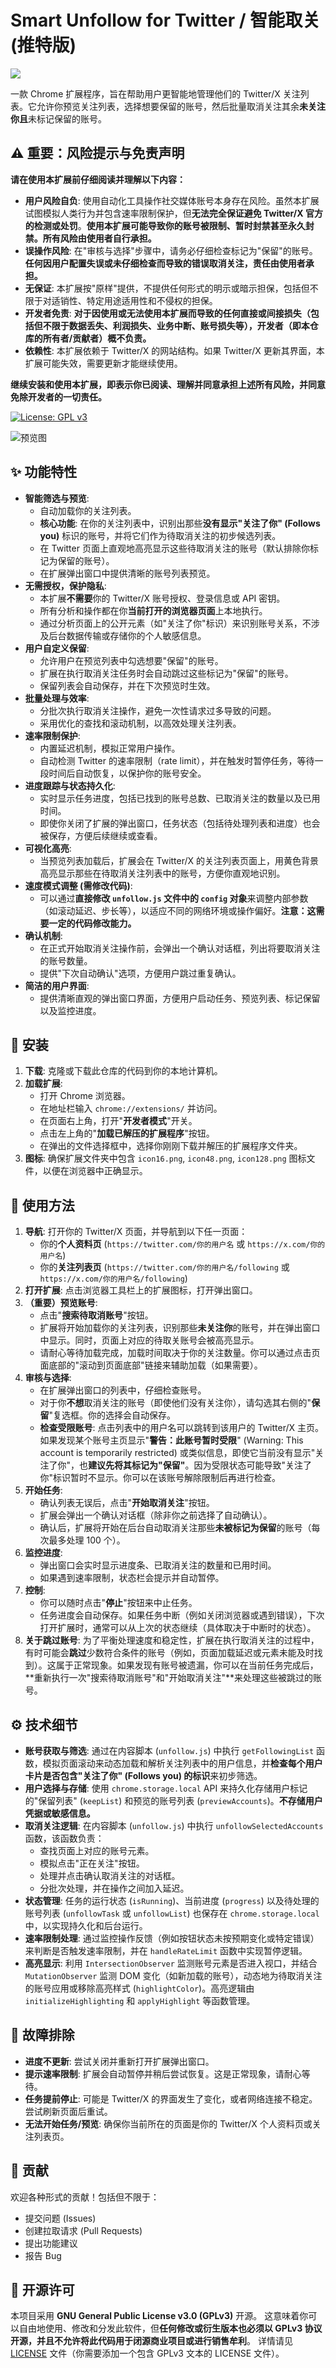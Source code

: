 # Smart Unfollow for Twitter / 智能取关 (推特版)

[![][preview-shield]][preview-url]

一款 Chrome 扩展程序，旨在帮助用户更智能地管理他们的 Twitter/X 关注列表。它允许你预览关注列表，选择想要保留的账号，然后批量取消关注其余**未关注你且**未标记保留的账号。

## ⚠️ 重要：风险提示与免责声明

**请在使用本扩展前仔细阅读并理解以下内容：**

*   **用户风险自负**: 使用自动化工具操作社交媒体账号本身存在风险。虽然本扩展试图模拟人类行为并包含速率限制保护，但**无法完全保证避免 Twitter/X 官方的检测或处罚**。**使用本扩展可能导致你的账号被限制、暂时封禁甚至永久封禁。所有风险由使用者自行承担。**
*   **误操作风险**: 在"审核与选择"步骤中，请务必仔细检查标记为"保留"的账号。**任何因用户配置失误或未仔细检查而导致的错误取消关注，责任由使用者承担。**
*   **无保证**: 本扩展按"原样"提供，不提供任何形式的明示或暗示担保，包括但不限于对适销性、特定用途适用性和不侵权的担保。
*   **开发者免责**: **对于因使用或无法使用本扩展而导致的任何直接或间接损失（包括但不限于数据丢失、利润损失、业务中断、账号损失等），开发者（即本仓库的所有者/贡献者）概不负责。**
*   **依赖性**: 本扩展依赖于 Twitter/X 的网站结构。如果 Twitter/X 更新其界面，本扩展可能失效，需要更新才能继续使用。

**继续安装和使用本扩展，即表示你已阅读、理解并同意承担上述所有风险，并同意免除开发者的一切责任。**

<!-- Optional: Add badges here -->
<!-- [![Version][version-shield]][version-url] -->
[![License: GPL v3][license-shield]][license-url]

![预览图](preview.png) <!-- 请将 preview.png 替换为你的预览图片 -->

## ✨ 功能特性

*   **智能筛选与预览**:
    *   自动加载你的关注列表。
    *   **核心功能**: 在你的关注列表中，识别出那些**没有显示"关注了你" (Follows you)** 标识的账号，并将它们作为待取消关注的初步候选列表。
    *   在 Twitter 页面上直观地高亮显示这些待取消关注的账号（默认排除你标记为保留的账号）。
    *   在扩展弹出窗口中提供清晰的账号列表预览。
*   **无需授权，保护隐私**:
    *   本扩展**不需要**你的 Twitter/X 账号授权、登录信息或 API 密钥。
    *   所有分析和操作都在你**当前打开的浏览器页面**上本地执行。
    *   通过分析页面上的公开元素（如"关注了你"标识）来识别账号关系，不涉及后台数据传输或存储你的个人敏感信息。
*   **用户自定义保留**:
    *   允许用户在预览列表中勾选想要"保留"的账号。
    *   扩展在执行取消关注任务时会自动跳过这些标记为"保留"的账号。
    *   保留列表会自动保存，并在下次预览时生效。
*   **批量处理与效率**:
    *   分批次执行取消关注操作，避免一次性请求过多导致的问题。
    *   采用优化的查找和滚动机制，以高效处理关注列表。
*   **速率限制保护**:
    *   内置延迟机制，模拟正常用户操作。
    *   自动检测 Twitter 的速率限制（rate limit），并在触发时暂停任务，等待一段时间后自动恢复，以保护你的账号安全。
*   **进度跟踪与状态持久化**:
    *   实时显示任务进度，包括已找到的账号总数、已取消关注的数量以及已用时间。
    *   即使你关闭了扩展的弹出窗口，任务状态（包括待处理列表和进度）也会被保存，方便后续继续或查看。
*   **可视化高亮**:
    *   当预览列表加载后，扩展会在 Twitter/X 的关注列表页面上，用黄色背景高亮显示那些在待取消关注列表中的账号，方便你直观地识别。
*   **速度模式调整 (需修改代码)**:
    *   可以通过**直接修改 `unfollow.js` 文件中的 `config` 对象**来调整内部参数（如滚动延迟、步长等），以适应不同的网络环境或操作偏好。**注意：这需要一定的代码修改能力。**
*   **确认机制**:
    *   在正式开始取消关注操作前，会弹出一个确认对话框，列出将要取消关注的账号数量。
    *   提供"下次自动确认"选项，方便用户跳过重复确认。
*   **简洁的用户界面**:
    *   提供清晰直观的弹出窗口界面，方便用户启动任务、预览列表、标记保留以及监控进度。

## 🚀 安装

1.  **下载**: 克隆或下载此仓库的代码到你的本地计算机。
2.  **加载扩展**:
    *   打开 Chrome 浏览器。
    *   在地址栏输入 `chrome://extensions/` 并访问。
    *   在页面右上角，打开"**开发者模式**"开关。
    *   点击左上角的"**加载已解压的扩展程序**"按钮。
    *   在弹出的文件选择框中，选择你刚刚下载并解压的扩展程序文件夹。
3.  **图标**: 确保扩展文件夹中包含 `icon16.png`, `icon48.png`, `icon128.png` 图标文件，以便在浏览器中正确显示。

## 🎯 使用方法

1.  **导航**: 打开你的 Twitter/X 页面，并导航到以下任一页面：
    *   你的**个人资料页** (`https://twitter.com/你的用户名` 或 `https://x.com/你的用户名`)
    *   你的**关注列表页** (`https://twitter.com/你的用户名/following` 或 `https://x.com/你的用户名/following`)
2.  **打开扩展**: 点击浏览器工具栏上的扩展图标，打开弹出窗口。
3.  **（重要）预览账号**:
    *   点击"**搜索待取消账号**"按钮。
    *   扩展将开始加载你的关注列表，识别那些**未关注你**的账号，并在弹出窗口中显示。同时，页面上对应的待取关账号会被高亮显示。
    *   请耐心等待加载完成，加载时间取决于你的关注数量。你可以通过点击页面底部的"滚动到页面底部"链接来辅助加载（如果需要）。
4.  **审核与选择**:
    *   在扩展弹出窗口的列表中，仔细检查账号。
    *   对于你**不想**取消关注的账号（即使他们没有关注你），请勾选其右侧的"**保留**"复选框。你的选择会自动保存。
    *   **检查受限账号**: 点击列表中的用户名可以跳转到该用户的 Twitter/X 主页。如果发现某个账号主页显示"**警告：此账号暂时受限**" (Warning: This account is temporarily restricted) 或类似信息，即使它当前没有显示"关注了你"，也**建议先将其标记为"保留"**。因为受限状态可能导致"关注了你"标识暂时不显示。你可以在该账号解除限制后再进行检查。
5.  **开始任务**:
    *   确认列表无误后，点击"**开始取消关注**"按钮。
    *   扩展会弹出一个确认对话框（除非你之前选择了自动确认）。
    *   确认后，扩展将开始在后台自动取消关注那些**未被标记为保留**的账号（每次最多处理 100 个）。
6.  **监控进度**:
    *   弹出窗口会实时显示进度条、已取消关注的数量和已用时间。
    *   如果遇到速率限制，状态栏会提示并自动暂停。
7.  **控制**:
    *   你可以随时点击"**停止**"按钮来中止任务。
    *   任务进度会自动保存。如果任务中断（例如关闭浏览器或遇到错误），下次打开扩展时，通常可以从上次的状态继续（具体取决于中断时的状态）。
8.  **关于跳过账号**: 为了平衡处理速度和稳定性，扩展在执行取消关注的过程中，有时可能会**跳过**少数符合条件的账号（例如，页面加载延迟或元素未能及时找到）。这属于正常现象。如果发现有账号被遗漏，你可以在当前任务完成后，**重新执行一次"搜索待取消账号"和"开始取消关注"**来处理这些被跳过的账号。

## ⚙️ 技术细节

*   **账号获取与筛选**: 通过在内容脚本 (`unfollow.js`) 中执行 `getFollowingList` 函数，模拟页面滚动来动态加载和解析关注列表中的用户信息，并**检查每个用户卡片是否包含"关注了你" (Follows you) 的标识**来初步筛选。
*   **用户选择与存储**: 使用 `chrome.storage.local` API 来持久化存储用户标记的"保留列表" (`keepList`) 和预览的账号列表 (`previewAccounts`)。**不存储用户凭据或敏感信息。**
*   **取消关注逻辑**: 在内容脚本 (`unfollow.js`) 中执行 `unfollowSelectedAccounts` 函数，该函数负责：
    *   查找页面上对应的账号元素。
    *   模拟点击"正在关注"按钮。
    *   处理并点击确认取消关注的对话框。
    *   分批次处理，并在操作之间加入延迟。
*   **状态管理**: 任务的运行状态 (`isRunning`)、当前进度 (`progress`) 以及待处理的账号列表 (`unfollowTask` 或 `unfollowList`) 也保存在 `chrome.storage.local` 中，以实现持久化和后台运行。
*   **速率限制处理**: 通过监控操作反馈（例如按钮状态未按预期变化或特定错误）来判断是否触发速率限制，并在 `handleRateLimit` 函数中实现暂停逻辑。
*   **高亮显示**: 利用 `IntersectionObserver` 监测账号元素是否进入视口，并结合 `MutationObserver` 监测 DOM 变化（如新加载的账号），动态地为待取消关注的账号应用或移除高亮样式 (`highlightColor`)。高亮逻辑由 `initializeHighlighting` 和 `applyHighlight` 等函数管理。

## 🔧 故障排除

*   **进度不更新**: 尝试关闭并重新打开扩展弹出窗口。
*   **提示速率限制**: 扩展会自动暂停并稍后尝试恢复。这是正常现象，请耐心等待。
*   **任务提前停止**: 可能是 Twitter/X 的界面发生了变化，或者网络连接不稳定。尝试刷新页面后重试。
*   **无法开始任务/预览**: 确保你当前所在的页面是你的 Twitter/X 个人资料页或关注列表页。

## 🤝 贡献

欢迎各种形式的贡献！包括但不限于：
*   提交问题 (Issues)
*   创建拉取请求 (Pull Requests)
*   提出功能建议
*   报告 Bug

## 📜 开源许可

本项目采用 **GNU General Public License v3.0 (GPLv3)** 开源。
这意味着你可以自由地使用、修改和分发此软件，但**任何修改或衍生版本也必须以 GPLv3 协议开源，并且不允许将此代码用于闭源商业项目或进行销售牟利**。
详情请见 [LICENSE](LICENSE) 文件（你需要添加一个包含 GPLv3 文本的 LICENSE 文件）。

<!-- Markdown link & img dfn's -->
[preview-shield]: https://img.shields.io/badge/Preview-%F0%9F%96%BC%EF%B8%8F-blue?style=flat-square
[preview-url]: preview.png
<!-- [version-shield]: https://img.shields.io/github/package-json/v/YOUR_USERNAME/YOUR_REPO_NAME?style=flat-square -->
<!-- [version-url]: https://github.com/YOUR_USERNAME/YOUR_REPO_NAME/releases -->
[license-shield]: https://img.shields.io/badge/License-GPLv3-blue.svg?style=flat-square
[license-url]: https://www.gnu.org/licenses/gpl-3.0